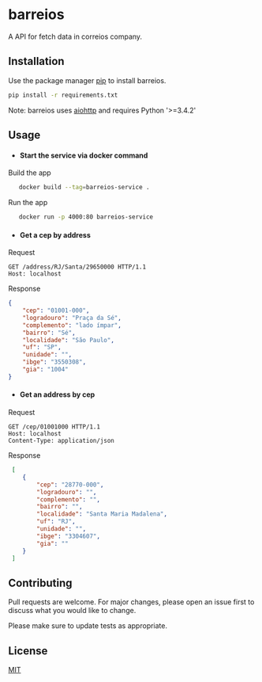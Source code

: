 # barreios

A API for fetch data in correios company.

## Installation

Use the package manager [pip](https://pip.pypa.io/en/stable/) to install barreios.

```bash
pip install -r requirements.txt
```
Note: barreios uses [aiohttp](https://aiohttp.readthedocs.io/en/stable/) and requires Python '>=3.4.2'


## Usage

- #### Start the service via docker command

Build the app
```bash
   docker build --tag=barreios-service .
```
Run the app

```bash
   docker run -p 4000:80 barreios-service
```

- #### Get a cep by address
Request
```http
GET /address/RJ/Santa/29650000 HTTP/1.1
Host: localhost
```
Response 
``` json
{
    "cep": "01001-000",
    "logradouro": "Praça da Sé",
    "complemento": "lado ímpar",
    "bairro": "Sé",
    "localidade": "São Paulo",
    "uf": "SP",
    "unidade": "",
    "ibge": "3550308",
    "gia": "1004"
}
```
- #### Get an address by cep
Request
```http
GET /cep/01001000 HTTP/1.1
Host: localhost
Content-Type: application/json

```
Response
```json
 [
    {
        "cep": "28770-000",
        "logradouro": "",
        "complemento": "",
        "bairro": "",
        "localidade": "Santa Maria Madalena",
        "uf": "RJ",
        "unidade": "",
        "ibge": "3304607",
        "gia": ""
    }
 ]
```



## Contributing
Pull requests are welcome. For major changes, please open an issue first to discuss what you would like to change.

Please make sure to update tests as appropriate.

## License
[MIT](https://choosealicense.com/licenses/mit/)
